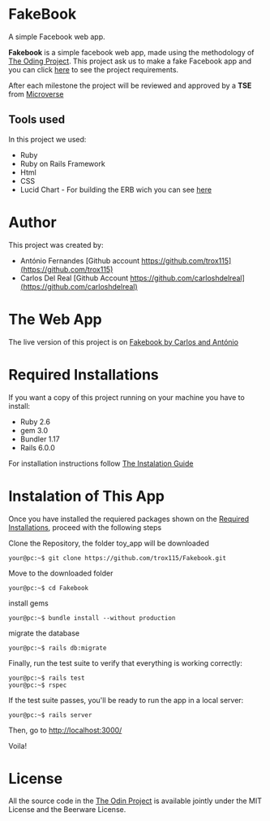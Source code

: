 # FakeBook 

A simple Facebook web app.

**Fakebook** is a simple facebook web app, made using the methodology of [The Oding Project](https://www.theodinproject.com). This project ask us to make a fake Facebook app and you can click [here](https://www.theodinproject.com/courses/ruby-on-rails/lessons/final-project) to see the project requirements.

After each milestone the project will be reviewed and approved by a **TSE** from [Microverse](https://microverse.org)

## Tools used

In this project we used:
* Ruby
* Ruby on Rails Framework
* Html
* CSS
* Lucid Chart - For building the ERB wich you can see [here](https://www.lucidchart.com/documents/edit/16a6d1e7-9690-41af-a0f4-4a94eacabbdc/0_0?shared=true)

# Author

This project was created by:

* António Fernandes [Github account https://github.com/trox115](https://github.com/trox115)
* Carlos Del Real [Github Account https://github.com/carloshdelreal](https://github.com/carloshdelreal)


# The Web App

The live version of this project is on [Fakebook by Carlos and António]()

# Required Installations

If you want a copy of this project running on your machine you have to install:

* Ruby 2.6
* gem 3.0
* Bundler 1.17
* Rails 6.0.0

For installation instructions follow [The Instalation Guide](https://www.tutorialspoint.com/ruby-on-rails/rails-installation)


# Instalation of This App

Once you have installed the requiered packages shown on the [Required Installations](https://github.com/trox115/Fakebook#required-installations), proceed with the following steps

Clone the Repository, the folder toy_app will be downloaded

```Shell
your@pc:~$ git clone https://github.com/trox115/Fakebook.git
```

Move to the downloaded folder

```Shell
your@pc:~$ cd Fakebook
```

install gems

```Shell
your@pc:~$ bundle install --without production
```

migrate the database

```Shell
your@pc:~$ rails db:migrate
```
Finally, run the test suite to verify that everything is working correctly:

```
your@pc:~$ rails test
your@pc:~$ rspec
```
If the test suite passes, you'll be ready to run the app in a local server:

```Shell
your@pc:~$ rails server

```

Then, go to [http://localhost:3000/](http://localhost:3000/)

Voila!

# License

All the source code in the [The Odin Project](https://www.theodinproject.com/courses/ruby-on-rails/lessons/forms) is available jointly under the MIT License and the Beerware License.

